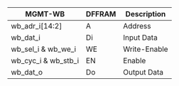  MGMT-WB               | DFFRAM        |  Description
| -----------------    | ------------- | -------------
|  wb_adr_i[14:2]      | A             | Address
|  wb_dat_i            | Di            | Input Data
|  wb_sel_i & wb_we_i  | WE            | Write-Enable
|  wb_cyc_i & wb_stb_i | EN            | Enable
|  wb_dat_o            | Do            | Output Data
